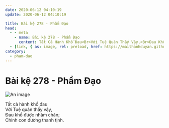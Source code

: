 ```yaml
---
date: 2020-06-12 04:10:19
update: 2020-06-12 04:10:19

title: Bài kệ 278 - Phẩm Đạo
head:
  - - meta
    - name: Bài kệ 278 - Phẩm Đạo
      content: Tất Cả Hành Khổ Đau<Br>Với Tuệ Quán Thấy Vậy,<Br>Ðau Khổ Được Nhàm Chán;<Br>Chính Con Đường Thanh Tịnh.<Br>
  - [link, { as: image, rel: preload, href: https://maithanhduyan.github.io/kinh-phap-cu/img/pham-dao/pham-dao-278.jpg }]
category:
  - pham-dao
---
```


# Bài kệ 278 - Phẩm Đạo

![An image](/img/pham-dao/pham-dao-278.jpg)

Tất cả hành khổ đau<br>Với Tuệ quán thấy vậy,<br>Ðau khổ được nhàm chán;<br>Chính con đường thanh tịnh.<br>
